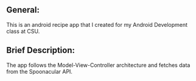 ## General:
This is an android recipe app that I created for my Android Development class at CSU. 

## Brief Description:
The app follows the Model-View-Controller architecture and fetches data from the Spoonacular API.
